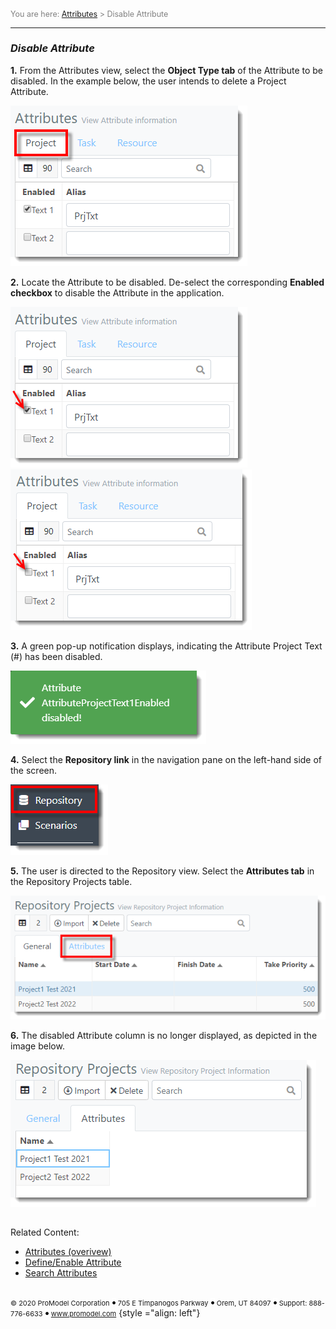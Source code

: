 ﻿
<span style="color:grey">
<span style="font-size:12.5px">

You are here: [Attributes](C:/_git/ProModelAutodeskEdition/PorfolioSimulator.Help/wwwroot/Help/Docs/Attributes/Attributes.md) > Disable Attribute

</span>
</span></span>

----
### _Disable Attribute_ 
<span style="font-size:14px">

**1.** From the Attributes view, select the **Object Type tab** of the Attribute to be disabled. In the example below, the user intends to delete a Project Attribute.

![Project Tab](ProjectTab1.png "Attributes - Project Tab")

**2.** Locate the Attribute to be disabled. De-select the corresponding **Enabled checkbox** to disable the Attribute in the application.

![Enabled](Enabled.png "Attributed Enabled") ![Disable](Disabled.png "Attribute Disabled")

**3.** A green pop-up notification displays, indicating the Attribute Project Text (#) has been disabled.

![Disabled Notification](DisabledNotification.png "Notification - Attribute Disabled")

**4.** Select the **Repository link** in the navigation pane on the left-hand side of the screen.

![Repository Link](RepositoryLink1.png "Navigation Pane")

**5.** The user is directed to the Repository view. Select the **Attributes tab** in the Repository Projects table.

![Attributes Tab](AttributesTab.png "Repository - Attributes Tab")

**6.** The disabled Attribute column is no longer displayed, as depicted in the image below.

![Attribute Disabled](AttributeDisabled.png "Attribute Removed")

##
Related Content: 
- [Attributes (overivew)](C:/_git/ProModelAutodeskEdition/PorfolioSimulator.Help/wwwroot/Help/Docs/Attributes/Attributes.md)
- [Define/Enable Attribute](C:/_git/ProModelAutodeskEdition/PorfolioSimulator.Help/wwwroot/Help/Docs/Attributes/DefineAttribute/DefineAttribute.md)
- [Search Attributes](C:/_git/ProModelAutodeskEdition/PorfolioSimulator.Help/wwwroot/Help/Docs/Attributes/SearchAttributes/SearchAttributes.md)
</span>


##
<span style="font-size:11px"> &copy; 2020 ProModel Corporation ![dot](dot1.png) 705 E Timpanogos Parkway ![dot](dot1.png) Orem, UT 84097 ![dot](dot1.png) Support: 888-776-6633 ![dot](dot1.png) www.promodel.com</span> {style ="align: left"}

